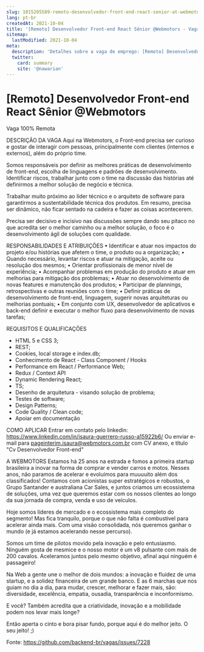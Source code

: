 ```yaml
---
slug: 1015205589-remoto-desenvolvedor-front-end-react-senior-at-webmotors
lang: pt-br
createdAt: 2021-10-04
title: '[Remoto] Desenvolvedor Front-end React Sênior @Webmotors - Vaga de Emprego'
sitemap:
  lastModified: 2021-10-04
meta:
  description: 'Detalhes sobre a vaga de emprego: [Remoto] Desenvolvedor Front-end React Sênior @Webmotors'
  twitter:
    card: summary
    site: '@nawarian'
---
```


# [Remoto] Desenvolvedor Front-end React Sênior @Webmotors

Vaga 100% Remota

DESCRIÇÃO DA VAGA
Aqui na Webmotors, o Front-end precisa ser curioso e gostar de interagir com pessoas, principalmente com clientes (internos e externos), além do próprio time.  

Somos responsáveis por definir as melhores práticas de desenvolvimento de front-end, escolha de linguagens e padrões de desenvolvimento. Identificar riscos, trabalhar junto com o time na discussão das histórias até definirmos a melhor solução de negócio e técnica. 

Trabalhar muito próximo ao líder técnico e o arquiteto de software para garantirmos a sustentabilidade técnica dos produtos. Em resumo, precisa ser dinâmico, não ficar sentado na cadeira e fazer as coisas acontecerem.  

Precisa ser decisivo e incisivo nas discussões sempre dando seu pitaco no que acredita ser o melhor caminho ou a melhor solução, o foco é o desenvolvimento ágil de soluções com qualidade.

RESPONSABILIDADES E ATRIBUIÇÕES
• Identificar e atuar nos impactos do projeto e/ou histórias que afetem o time, o produto ou a organização;
• Quando necessário, levantar riscos e atuar na mitigação, aceite ou resolução dos mesmos;
• Orientar profissionais de menor nível de experiência;
• Acompanhar problemas em produção do produto e atuar em melhorias para mitigação dos problemas;
• Atuar no desenvolvimento de novas features e manutenção dos produtos;
• Participar de plannings, retrospectivas e outras reuniões com o time;
• Definir práticas de desenvolvimento de front-end, linguagem, sugerir novas arquiteturas ou melhorias pontuais;
• Em conjunto com UX, desenvolvedor de aplicativos e back-end definir e executar o melhor fluxo para desenvolvimento de novas tarefas;

REQUISITOS E QUALIFICAÇÕES
- HTML 5 e CSS 3;
- REST;
- Cookies, local storage e index.db;
- Conhecimento de React - Class Component / Hooks
- Performance em React / Performance Web;
- Redux / Context API
- Dynamic Rendering React;
- TS;
- Desenho de arquitetura - visando solução de problema;
- Testes de software;
- Design Patterns;
- Code Quality / Clean code;
- Apoiar em documentação

COMO APLICAR 
Entrar em contato pelo linkedin: https://www.linkedin.com/in/isaura-guerrero-russo-a15922b6/
Ou enviar e-mail para pageinterim.isaura@webmotors.com.br com CV anexo, e título "Cv Desenvolvedor Front-end"

A WEBMOTORS
Estamos há 25 anos na estrada e fomos a primeira startup brasileira a inovar na forma de comprar e vender carros e motos. Nesses anos, não paramos de acelerar e evoluímos para muuuuito além dos classificados! Contamos com acionistas super estratégicos e robustos, o Grupo Santander e australiana Car Sales, e juntos criamos um ecossistema de soluções, uma vez que queremos estar com os nossos clientes ao longo da sua jornada de compra, venda e uso de veículos.

Hoje somos líderes de mercado e o ecossistema mais completo do segmento! Mas fica tranquilo, porque o que não falta é combustível para acelerar ainda mais. Com uma visão consolidada, nós queremos ganhar o mundo (e já estamos acelerando nesse percurso).

 Somos um time de pilotos movido pela inovação e pelo entusiasmo. Ninguém gosta de mesmice e o nosso motor é um v8 pulsante com mais de 200 cavalos. Aceleramos juntos pelo mesmo objetivo, afinal aqui ninguém é passageiro!

Na Web a gente une o melhor de dois mundos: a inovação e fluidez de uma startup, e a solidez financeira de um grande banco. E as 6 marchas que nos guiam no dia a dia, para mudar, crescer, melhorar e fazer mais, são: diversidade, excelência, empatia, ousadia, transparência e inconformismo.

E você? Também acredita que a criatividade, inovação e a mobilidade podem nos levar mais longe?

Então aperta o cinto e bora pisar fundo, porque aqui é do melhor jeito. O seu jeito! ;)

Fonte: https://github.com/backend-br/vagas/issues/7228